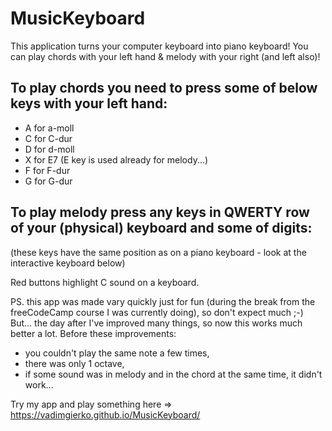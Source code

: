 # MusicKeyboard
This application turns your computer keyboard into piano keyboard! You can play chords with your left hand &amp; melody with your right (and left also)!

## To play chords you need to press some of below keys with your left hand:

- A for a-moll
- C for C-dur
- D for d-moll
- X for E7 (E key is used already for melody...)
- F for F-dur
- G for G-dur

## To play melody press any keys in QWERTY row of your (physical) keyboard and some of digits:
(these keys have the same position as on a piano keyboard - look at the interactive keyboard below)

Red buttons highlight C sound on a keyboard.

PS. this app was made vary quickly just for fun (during the break from the freeCodeCamp course I was currently doing), so don't expect much ;-)
But... the day after I've improved many things, so now this works much better a lot.
Before these improvements:
- you couldn't play the same note a few times,
- there was only 1 octave,
- if some sound was in melody and in the chord at the same time, it didn't work...

Try my app and play something here => https://vadimgierko.github.io/MusicKeyboard/